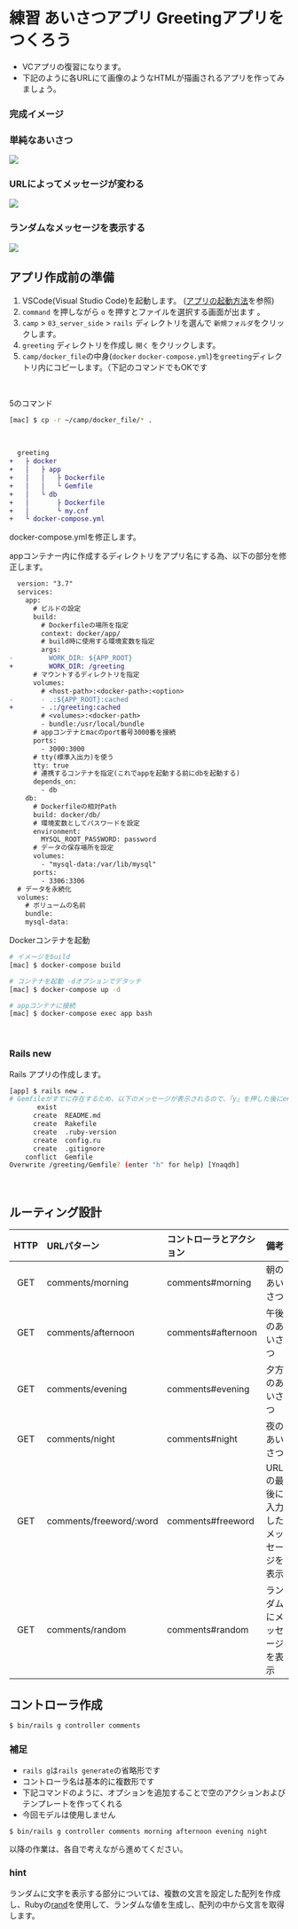 # 練習 あいさつアプリ Greetingアプリをつくろう

- VCアプリの復習になります。
- 下記のように各URLにて画像のようなHTMLが描画されるアプリを作ってみましょう。

### 完成イメージ

### 単純なあいさつ
<img src="images/greeting1.png">

### URLによってメッセージが変わる
<img src="images/greeting2.png">

### ランダムなメッセージを表示する
<img src="images/greeting3.png">

<br>

## アプリ作成前の準備

1. VSCode(Visual Studio Code)を起動します。  ([アプリの起動方法](/00_env/01_mac/01_mac/02.md)を参照)
2. `command` を押しながら `o` を押すとファイルを選択する画面が出ます 。
3. `camp` > `03_server_side` > `rails` ディレクトリを選んで `新規フォルダ`をクリックします。
4. `greeting` ディレクトリを作成し `開く` をクリックします。
5. `camp/docker_file`の中身(`docker` `docker-compose.yml`)を`greeting`ディレクトリ内にコピーします。（下記のコマンドでもOKです

<br>

5のコマンド

```bash
[mac] $ cp -r ~/camp/docker_file/* .
```

<br>

```diff
  greeting
+   ├ docker
+   │   ├ app
+   │   │   ├ Dockerfile
+   │   │   └ Gemfile
+   │   └ db
+   │       ├ Dockerfile
+   │       └ my.cnf
+   └ docker-compose.yml
```

docker-compose.ymlを修正します。

appコンテナー内に作成するディレクトリをアプリ名にする為、以下の部分を修正します。

```diff
  version: "3.7"
  services:
    app:
      # ビルドの設定
      build:
        # Dockerfileの場所を指定
        context: docker/app/
        # build時に使用する環境変数を指定
        args:
-         WORK_DIR: ${APP_ROOT}
+         WORK_DIR: /greeting
      # マウントするディレクトリを指定
      volumes:
        # <host-path>:<docker-path>:<option>
-       - .:${APP_ROOT}:cached
+       - .:/greeting:cached
        # <volumes>:<docker-path>
        - bundle:/usr/local/bundle
      # appコンテナとmacのport番号3000番を接続
      ports:
        - 3000:3000
      # tty(標準入出力)を使う
      tty: true
      # 連携するコンテナを指定(これでappを起動する前にdbを起動する)
      depends_on:
        - db
    db:
      # Dockerfileの相対Path
      build: docker/db/
      # 環境変数としてパスワードを設定
      environment:
        MYSQL_ROOT_PASSWORD: password
      # データの保存場所を設定
      volumes:
        - "mysql-data:/var/lib/mysql"
      ports:
        - 3306:3306
  # データを永続化
  volumes:
    # ボリュームの名前
    bundle:
    mysql-data:
```

Dockerコンテナを起動

```bash
# イメージをbuild
[mac] $ docker-compose build

# コンテナを起動 -dオプションでデタッチ
[mac] $ docker-compose up -d

# appコンテナに接続
[mac] $ docker-compose exec app bash
```

<br>

### Rails new

Rails アプリの作成します。  

```bash
[app] $ rails new .
# Gemfileがすでに存在するため、以下のメッセージが表示されるので、「y」を押した後にenterを押します。
       exist
      create  README.md
      create  Rakefile
      create  .ruby-version
      create  config.ru
      create  .gitignore
    conflict  Gemfile
Overwrite /greeting/Gemfile? (enter "h" for help) [Ynaqdh]
```

<br>

## ルーティング設計
|HTTP|URLパターン|コントローラとアクション|備考|
|:---:|:---|:---|:---|
|GET|comments/morning|comments#morning|朝のあいさつ|
|GET|comments/afternoon|comments#afternoon|午後のあいさつ|
|GET|comments/evening|comments#evening|夕方のあいさつ|
|GET|comments/night|comments#night|夜のあいさつ|
|GET|comments/freeword/:word|comments#freeword|URLの最後に入力したメッセージを表示|
|GET|comments/random|comments#random|ランダムにメッセージを表示|

## コントローラ作成
```bash:
$ bin/rails g controller comments
```

### 補足
- `rails g`は`rails generate`の省略形です
- コントローラ名は基本的に複数形です
- 下記コマンドのように、オプションを追加することで空のアクションおよびテンプレートを作ってくれる
- 今回モデルは使用しません

```bash:
$ bin/rails g controller comments morning afternoon evening night
```

以降の作業は、各自で考えながら進めてください。

### hint

ランダムに文字を表示する部分については、複数の文言を設定した配列を作成し、Rubyの<a href="https://docs.ruby-lang.org/ja/latest/method/Kernel/m/rand.html" target="_blank">rand</a>を使用して、ランダムな値を生成し、配列の中から文言を取得します。
